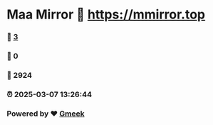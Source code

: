 # Maa Mirror :link: https://mmirror.top 
### :page_facing_up: [3](https://mmirror.top/tag.html) 
### :speech_balloon: 0 
### :hibiscus: 2924 
### :alarm_clock: 2025-03-07 13:26:44 
### Powered by :heart: [Gmeek](https://github.com/Meekdai/Gmeek)
